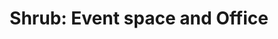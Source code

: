 ---
title: "Shrub: Event space and Office"
url: /edinburgh/shrub-event-space-and-office/
shop: Baumarkt
---